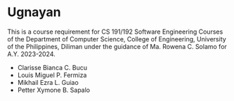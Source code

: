 <h1>Ugnayan</h1>

This is a course requirement for CS 191/192 Software Engineering Courses of the Department of Computer Science, College of Engineering, University of the Philippines, Diliman under the guidance of Ma. Rowena C. Solamo for A.Y. 2023-2024.

* Clarisse Bianca C. Bucu
* Louis Miguel P. Fermiza
* Mikhail Ezra L. Guiao
* Petter Xymone B. Sapalo
